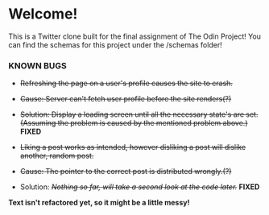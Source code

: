 # Welcome!

This is a Twitter clone built for the final assignment of The Odin Project! 
You can find the schemas for this project under the /schemas folder!


### KNOWN BUGS

* ~~Refreshing the page on a user's profile causes the site to crash.~~
 * ~~Cause: Server can't fetch user profile before the site renders(?)~~
 * ~~Solution: Display a loading screen until all the necessary state's are set.(Assuming the problem is caused by the mentioned problem above.)~~
**FIXED**


* ~~Liking a post works as intended, however disliking a post will dislike another, random post.~~
 * ~~Cause: The pointer to the correct post is distributed wrongly.(?)~~
 * Solution: *~~Nothing so far, will take a second look at the code later.~~* 
**FIXED** 
 

**Text isn't refactored yet, so it might be a little messy!**